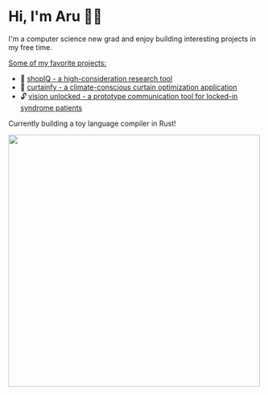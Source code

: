 # Hi, I'm Aru 👋🏽

I'm a computer science new grad and enjoy building interesting projects in my free time.

<ins>Some of my favorite projects:</ins>
- 🛒 [shopIQ - a high-consideration research tool](https://github.com/arugyani/shopIQ)
- 🔋 [curtainfy - a climate-conscious curtain optimization application](https://github.com/arugyani/curtainfy)
- 🔓 [vision unlocked - a prototype communication tool for locked-in syndrome patients](https://github.com/arugyani/vision-unlocked)

Currently building a toy language compiler in Rust!

<img src="https://user-images.githubusercontent.com/74038190/212748830-4c709398-a386-4761-84d7-9e10b98fbe6e.gif" width="500">
